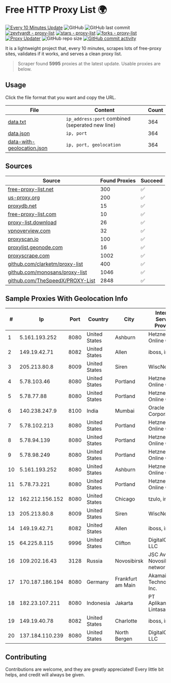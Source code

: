 
# Free HTTP Proxy List 🌍

[![Every 10 Minutes Update](https://github.com/mertguvencli/http-proxy-list/actions/workflows/main.yml/badge.svg?branch=main)](https://github.com/mertguvencli/http-proxy-list/actions/workflows/main.yml)
![GitHub](https://img.shields.io/github/license/mertguvencli/http-proxy-list)
![GitHub last commit](https://img.shields.io/github/last-commit/mertguvencli/http-proxy-list)
[![zevtyardt - proxy-list](https://img.shields.io/static/v1?label=zevtyardt&message=proxy-list&color=blue&logo=github)](https://github.com/zevtyardt/proxy-list "Go to GitHub repo")
[![stars - proxy-list](https://img.shields.io/github/stars/zevtyardt/proxy-list?style=social)](https://github.com/zevtyardt/proxy-list)
[![forks - proxy-list](https://img.shields.io/github/forks/zevtyardt/proxy-list?style=social)](https://github.com/zevtyardt/proxy-list)
[![Proxy Updater](https://github.com/zevtyardt/proxy-list/workflows/Proxy%20Updater/badge.svg)](https://github.com/zevtyardt/proxy-list/actions?query=workflow:"Proxy+Updater")
![GitHub repo size](https://img.shields.io/github/repo-size/zevtyardt/proxy-list)
[![GitHub commit activity](https://img.shields.io/github/commit-activity/m/zevtyardt/proxy-list?logo=commits)](https://github.com/zevtyardt/proxy-list/commits/main)

It is a lightweight project that, every 10 minutes, scrapes lots of free-proxy sites, validates if it works, and serves a clean proxy list.

> Scraper found **5995** proxies at the latest update. Usable proxies are below.

## Usage

Click the file format that you want and copy the URL.

|File|Content|Count|
|----|-------|-----|
|[data.txt](https://raw.githubusercontent.com/mertguvencli/http-proxy-list/main/proxy-list/data.txt)|`ip_address:port` combined (seperated new line)|364|
|[data.json](https://raw.githubusercontent.com/mertguvencli/http-proxy-list/main/proxy-list/data.json)|`ip, port`|364|
|[data-with-geolocation.json](https://raw.githubusercontent.com/mertguvencli/http-proxy-list/main/proxy-list/data-with-geolocation.json)|`ip, port, geolocation`|364|

## Sources

|Source|Found Proxies|Succeed|
|------|-------------|-------|
|[free-proxy-list.net](https://free-proxy-list.net)|300|✅|
|[us-proxy.org](https://www.us-proxy.org)|200|✅|
|[proxydb.net](http://proxydb.net)|15|✅|
|[free-proxy-list.com](https://free-proxy-list.com/?page=&port=&type%5B%5D=http&type%5B%5D=https&up_time=0&search=Search)|10|✅|
|[proxy-list.download](https://www.proxy-list.download/HTTP)|26|✅|
|[vpnoverview.com](https://vpnoverview.com/privacy/anonymous-browsing/free-proxy-servers)|32|✅|
|[proxyscan.io](https://www.proxyscan.io)|100|✅|
|[proxylist.geonode.com](https://proxylist.geonode.com/api/proxy-list?limit=300&page=1&sort_by=lastChecked&sort_type=desc&protocols=http,https)|16|✅|
|[proxyscrape.com](https://api.proxyscrape.com/v2/?request=displayproxies&protocol=http&timeout=10000&country=all&ssl=all&anonymity=all)|1002|✅|
|[github.com/clarketm/proxy-list](https://raw.githubusercontent.com/clarketm/proxy-list/master/proxy-list-raw.txt)|400|✅|
|[github.com/monosans/proxy-list](https://raw.githubusercontent.com/monosans/proxy-list/main/proxies/http.txt)|1046|✅|
|[github.com/TheSpeedX/PROXY-List](https://raw.githubusercontent.com/TheSpeedX/PROXY-List/master/http.txt)|2848|✅|


## Sample Proxies With Geolocation Info

|#|Ip|Port|Country|City|Internet Service Provider|
|-|--|----|-------|----|-------------------------|
|1|5.161.193.252|8080|United States|Ashburn|Hetzner Online GmbH|
|2|149.19.42.71|8082|United States|Allen|iboss, inc|
|3|205.213.80.8|8009|United States|Siren|WiscNet|
|4|5.78.103.46|8080|United States|Portland|Hetzner Online GmbH|
|5|5.78.77.88|8080|United States|Portland|Hetzner Online GmbH|
|6|140.238.247.9|8100|India|Mumbai|Oracle Corporation|
|7|5.78.102.213|8080|United States|Portland|Hetzner Online GmbH|
|8|5.78.94.139|8080|United States|Portland|Hetzner Online GmbH|
|9|5.78.98.249|8080|United States|Portland|Hetzner Online GmbH|
|10|5.161.193.252|8080|United States|Ashburn|Hetzner Online GmbH|
|11|5.78.73.221|8080|United States|Portland|Hetzner Online GmbH|
|12|162.212.156.152|8080|United States|Chicago|tzulo, inc.|
|13|205.213.80.8|8009|United States|Siren|WiscNet|
|14|149.19.42.71|8082|United States|Allen|iboss, inc|
|15|64.225.8.115|9996|United States|Clifton|DigitalOcean, LLC|
|16|109.202.16.43|3128|Russia|Novosibirsk|JSC Avantel. Novosibirsk network|
|17|170.187.186.194|8080|Germany|Frankfurt am Main|Akamai Technologies, Inc.|
|18|182.23.107.211|8080|Indonesia|Jakarta|PT Aplikanusa Lintasarta|
|19|149.19.40.78|8082|United States|Charlotte|iboss, inc|
|20|137.184.110.239|8080|United States|North Bergen|DigitalOcean, LLC|



## Contributing

Contributions are welcome, and they are greatly appreciated! Every
little bit helps, and credit will always be given.

